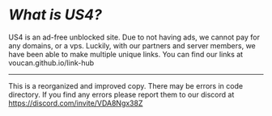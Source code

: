 # *What is US4?*
US4 is an ad-free unblоcked site. Due to not having ads, we cannot pay for any domains, or a vps. Luckily, with our partners and server members, we have been able to make multiple unique links.
You can find our links at voucan.github.io/link-hub
_____________________________________________________
This is a reorganized and improved copy. There may be errors in code directory. If you find any errors please report them to our discord at https://discord.com/invite/VDA8Ngx38Z
